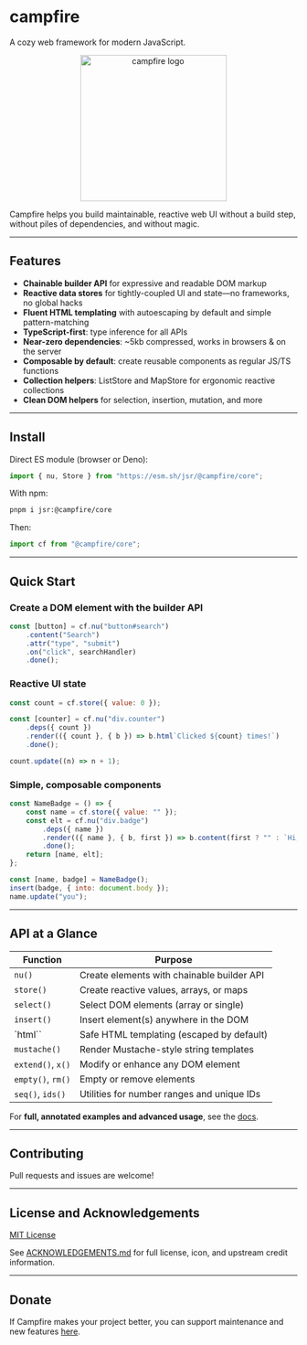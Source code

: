 # campfire

A cozy web framework for modern JavaScript.

<p align='center'>
    <img src='campfire.png' alt='campfire logo' width=256 height=256>
</p>

Campfire helps you build maintainable, reactive web UI without a build step, without piles of
dependencies, and without magic.

---

## Features

- **Chainable builder API** for expressive and readable DOM markup
- **Reactive data stores** for tightly-coupled UI and state—no frameworks, no global hacks
- **Fluent HTML templating** with autoescaping by default and simple pattern-matching
- **TypeScript-first**: type inference for all APIs
- **Near-zero dependencies**: ~5kb compressed, works in browsers & on the server
- **Composable by default**: create reusable components as regular JS/TS functions
- **Collection helpers**: ListStore and MapStore for ergonomic reactive collections
- **Clean DOM helpers** for selection, insertion, mutation, and more

---

## Install

Direct ES module (browser or Deno):

```js
import { nu, Store } from "https://esm.sh/jsr/@campfire/core";
```

With npm:

```sh
pnpm i jsr:@campfire/core
```

Then:

```js
import cf from "@campfire/core";
```

---

## Quick Start

### Create a DOM element with the builder API

```js
const [button] = cf.nu("button#search")
    .content("Search")
    .attr("type", "submit")
    .on("click", searchHandler)
    .done();
```

### Reactive UI state

```js
const count = cf.store({ value: 0 });

const [counter] = cf.nu("div.counter")
    .deps({ count })
    .render(({ count }, { b }) => b.html`Clicked ${count} times!`)
    .done();

count.update((n) => n + 1);
```

### Simple, composable components

```js
const NameBadge = () => {
    const name = cf.store({ value: "" });
    const elt = cf.nu("div.badge")
        .deps({ name })
        .render(({ name }, { b, first }) => b.content(first ? "" : `Hi, ${name}!`))
        .done();
    return [name, elt];
};

const [name, badge] = NameBadge();
insert(badge, { into: document.body });
name.update("you");
```

---

## API at a Glance

| Function          | Purpose                                    |
| ----------------- | ------------------------------------------ |
| `nu()`            | Create elements with chainable builder API |
| `store()`         | Create reactive values, arrays, or maps    |
| `select()`        | Select DOM elements (array or single)      |
| `insert()`        | Insert element(s) anywhere in the DOM      |
| `html``           | Safe HTML templating (escaped by default)  |
| `mustache()`      | Render Mustache-style string templates     |
| `extend()`, `x()` | Modify or enhance any DOM element          |
| `empty()`, `rm()` | Empty or remove elements                   |
| `seq()`, `ids()`  | Utilities for number ranges and unique IDs |

For **full, annotated examples and advanced usage**, see the
[docs](https://xyzshantaram.github.io/campfire/?tab=docs).

---

## Contributing

Pull requests and issues are welcome!

---

## License and Acknowledgements

[MIT License](LICENSE)

See [ACKNOWLEDGEMENTS.md](ACKNOWLEDGEMENTS.md) for full license, icon, and upstream credit
information.

---

## Donate

If Campfire makes your project better, you can support maintenance and new features
[here](https://shantaram.xyz/contact/donate.html).
